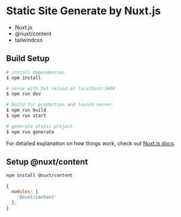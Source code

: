 # Static Site Generate by Nuxt.js

- Nuxt.js
- @nuxt/content
- tailwindcss

## Build Setup

```bash
# install dependencies
$ npm install

# serve with hot reload at localhost:3000
$ npm run dev

# build for production and launch server
$ npm run build
$ npm run start

# generate static project
$ npm run generate
```

For detailed explanation on how things work, check out [Nuxt.js docs](https://nuxtjs.org).

## Setup @nuxt/content

```bash
npm install @nuxt/content
```

```js:nuxt.config.js
{
  modules: [
    '@nuxt/content'
  ],
}
```

